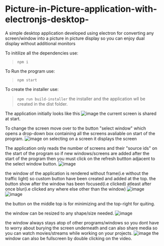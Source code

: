 # Picture-in-Picture-application-with-electronjs-desktop-
 A simple desktop application developed using electron for converting any screen/window into a picture in picture display so you can enjoy dual display without additional monitors

To initilize all the dependencies use:

> `npm i `

To Run the program use:

> `npm start`

To create the installer  use:

> `npm run build-installer`
the installer and the application wll be created in the dist folder.




The application initially looks like this
![image](https://user-images.githubusercontent.com/83254980/163521927-dc75c38c-4185-4513-b8b0-dd4656c4e10d.png)
the current screen is shared at start.




To change the screen move over to the button "select window" which opens a drop-down box containing all the screens avaliable on start of the program.
![image](https://user-images.githubusercontent.com/83254980/163522755-f6c91112-3eb5-4476-8f16-0966c6e18923.png)
on selecting on a screen it displays the screen




The application only reads the number of screens and their "source ids" on the start of the program so if new windows/screens are added after the start of the program then you must click  on the refresh buttton adjacent to the select window button.
![image](https://user-images.githubusercontent.com/83254980/163524662-36aaedec-69c3-474f-9f76-b84f62fdf670.png)





the window of the application is rendered without frame(i.e without the traffic light) so custom button have been created and added at the top.
the button show after the window has been focused(i.e clicked) atleast after once blur(i.e clicked any where else other than the window)
![image](https://user-images.githubusercontent.com/83254980/163524547-b43a2bd0-f340-48fc-91ea-c1fbedc18c53.png)
![image](https://user-images.githubusercontent.com/83254980/163524320-8d5a58df-9576-4704-b2da-9f35dce8c9a9.png)

the button on the middle top is for minimizing and the top-right for quiting.




the window can be resized to any shape/size needed.
![image](https://user-images.githubusercontent.com/83254980/163524251-f0b0ac39-b7a0-4ea8-94e6-4fabbba2b5ad.png)




the window always stays atop of other programs/windows so you dont have to worry about burying the  screen underneath and can also share media so you can watch movies/streams while working on your projects.
![image](https://user-images.githubusercontent.com/83254980/163525088-f5e15303-01cc-4dc0-b7ce-fa785f63c23c.png)
the window can also be fullscreen by double clicking on the video.










